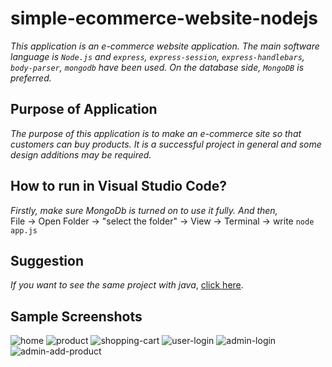 # simple-ecommerce-website-nodejs
*This application is an e-commerce website application. The main software language is `Node.js` and `express`, `express-session`, `express-handlebars`, `body-parser`, `mongodb` have been used. On the database side, `MongoDB` is preferred.*

## Purpose of Application
*The purpose of this application is to make an e-commerce site so that customers can buy products. It is a successful project in general and some design additions may be required.*

## How to run in Visual Studio Code?
*Firstly, make sure MongoDb is turned on to use it fully. And then,* <br>
File -> Open Folder -> "select the folder" -> View -> Terminal -> write `node app.js` <br>

## Suggestion
*If you want to see the same project with java*, [click here](https://github.com/eroldmrclk/simple-ecommerce-website-java).

## Sample Screenshots
![home](https://github.com/eroldmrclk/simple-ecommerce-website-nodejs/blob/master/images/home.png)
![product](https://github.com/eroldmrclk/simple-ecommerce-website-nodejs/blob/master/images/product.png)
![shopping-cart](https://github.com/eroldmrclk/simple-ecommerce-website-nodejs/blob/master/images/shopping-cart.png)
![user-login](https://github.com/eroldmrclk/simple-ecommerce-website-nodejs/blob/master/images/user-login.png)
![admin-login](https://github.com/eroldmrclk/simple-ecommerce-website-nodejs/blob/master/images/admin-login.png)
![admin-add-product](https://github.com/eroldmrclk/simple-ecommerce-website-nodejs/blob/master/images/admin-add-product.png)
